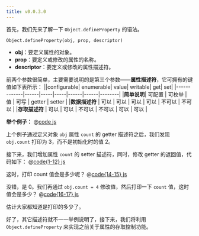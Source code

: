 ```yaml
---
title: v0.0.3.0
---
```


首先，我们先来了解一下 `Object.defineProperty` 的语法。

```js:no-line-numbers
Object.defineProperty(obj, prop, descriptor)
```

- **obj**：要定义属性的对象。
- **prop**：要定义或修改的属性的名称。
- **descriptor**：要定义或修改的属性描述符。

前两个参数很简单，主要需要说明的是第三个参数——**属性描述符**，它可拥有的键值如下表所示：
||configurable| enumerable| value| writable| get| set|
|-------------|------|-----|-----|------|------|--------|
|**简单说明**| 可配置 | 可枚举 | 值 | 可写 | getter | setter |
|**数据描述符** | 可以 | 可以 | 可以 | 可以 | 不可以 | 不可以 |
|**存取描述符** | 可以 | 可以 | 不可以 | 不可以 | 可以 | 可以 |

**举个例子：**
@[code js](@src/vue3/v-0.0.2/v0.1.2/index.js)

上个例子通过定义对象 `obj` 属性 `count` 的 getter 描述符之后，我们发现 `obj.count` 打印为 3，而不是初始化时的值 2。

接下来，我们增加属性 `count` 的 setter 描述符，同时，修改 getter 的返回值，代码如下：
@[code{1-12} js](@src/vue3/v-0.0.2/v0.1.2/index2.js)

这时，打印 count 值会是多少呢？
@[code{14-15} js](@src/vue3/v-0.0.2/v0.1.2/index2.js)

没错，是 0。我们再通过 `obj.count = 4` 修改值，然后打印一下 `count` 值，这时值会是多少？
@[code{16-17} js](@src/vue3/v-0.0.2/v0.1.2/index2.js)

估计大家都知道是打印的多少了。

好了，其它描述符就不一一举例说明了，接下来，我们将利用 `Object.defineProperty` 来实现之前关于属性的存取控制功能。
